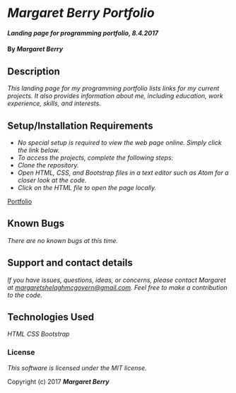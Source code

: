 # _Margaret Berry Portfolio_

#### _Landing page for programming portfolio, 8.4.2017_

#### By _**Margaret Berry**_

## Description

_This landing page for my programming portfolio lists links for my current projects.  It also provides information about me, including education, work experience, skills, and interests._

## Setup/Installation Requirements

* _No special setup is required to view the web page online. Simply click the link below._
* _To access the projects, complete the following steps:_
* _Clone the repository._
* _Open HTML, CSS, and Bootstrap files in a text editor such as Atom for a closer look at the code._
* _Click on the HTML file to open the page locally._

[Portfolio](https://margaret85.github.io/landing_page/)

## Known Bugs

_There are no known bugs at this time._

## Support and contact details

_If you have issues, questions, ideas, or concerns, please contact Margaret at margaretshelaghmcgovern@gmail.com.  Feel free to make a contribution to the code._

## Technologies Used
_HTML_
_CSS_
_Bootstrap_

### License

*This software is licensed under the MIT license.*

Copyright (c) 2017 **_Margaret Berry_**
